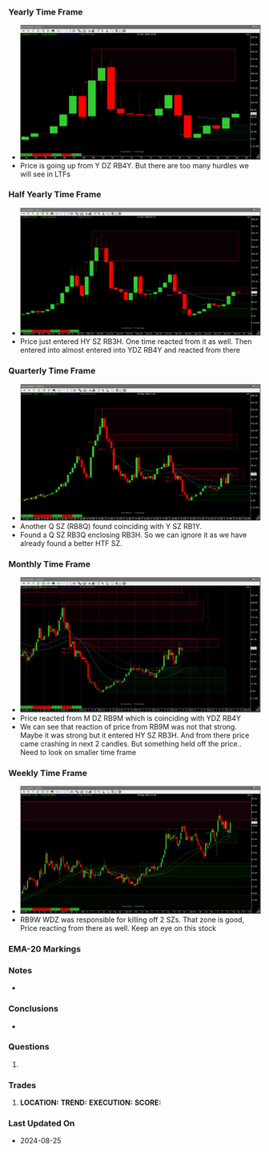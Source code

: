 ### Yearly Time Frame
- ![](_attachments/Pasted%20image%2020240825220033.png)
- Price is going up from Y DZ RB4Y. But there are too many hurdles we will see in LTFs
### Half Yearly Time Frame
- ![](_attachments/Pasted%20image%2020240825220148.png)
- Price just entered HY SZ RB3H. One time reacted from it as well. Then entered into almost entered into YDZ RB4Y and reacted from there
### Quarterly Time Frame
- ![](_attachments/Pasted%20image%2020240825220516.png)
- Another Q SZ (RB8Q) found coinciding with Y SZ RB1Y.
- Found a Q SZ RB3Q enclosing RB3H. So we can ignore it as we have already found a better HTF SZ.
### Monthly Time Frame
- ![](_attachments/Pasted%20image%2020240825221858.png)
- Price reacted from M DZ RB9M which is coinciding with YDZ RB4Y
- We can see that reaction of price from RB9M was not that strong. Maybe it was strong but it entered HY SZ RB3H. And from there price came crashing in next 2 candles. But something held off the price.. Need to look on smaller time frame
### Weekly Time Frame
- ![](_attachments/Pasted%20image%2020240825222705.png)
- RB9W WDZ was responsible for killing off 2 SZs. That zone is good, Price reacting from there as well. Keep an eye on this stock
### EMA-20 Markings

### Notes
- 
### **Conclusions**
- 
### **Questions**
1. 
### **Trades**
1.   
   **LOCATION:** 
   **TREND:**
   **EXECUTION:**
   **SCORE:**
### Last Updated On
-  2024-08-25